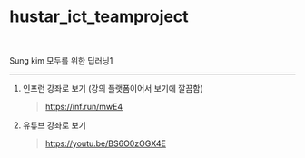 # hustar_ict_teamproject
<br/>

Sung kim 모두를 위한 딥러닝1

--------------------------------------------
   
1. 인프런 강좌로 보기 (강의 플랫폼이어서 보기에 깔끔함)
   > https://inf.run/mwE4
2. 유튜브 강좌로 보기
   > https://youtu.be/BS6O0zOGX4E
   